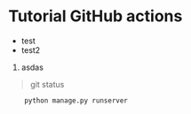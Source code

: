 # Tutorial GitHub actions

- test
- test2

1. asdas

> git status

```text
    python manage.py runserver
    
```